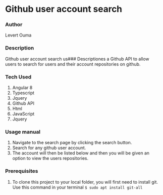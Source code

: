 # Github user account search

### Author 
Levert Ouma

### Description
Github user account search us### Descriptiones a Github API to allow users to search for users and their account repositories on github.

### Tech Used
1. Angular 8 
2. Typescript
3. Jquery
4. Github API
5. Html
6. JavaScript
7. Jquery

### Usage manual
1. Navigate to the search page by clicking the search button.
2. Search for any github user account.
3. The account will then be listed below and then you will be given an option to view the users repositories.

### Prerequisites
1. To clone this project to your local folder, you will first need to install git.
  Use this command in your terminal
  `$ sudo apt install git-all`
